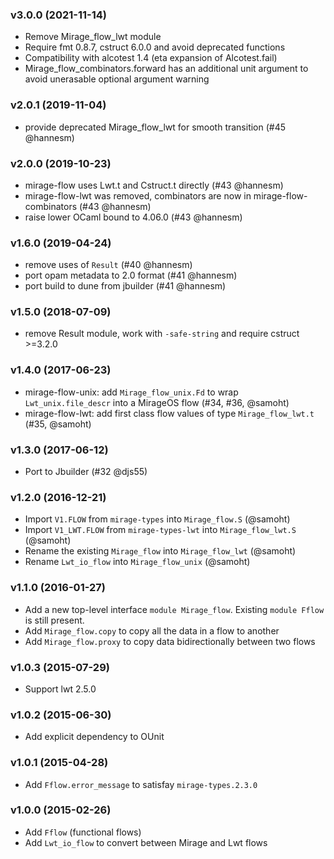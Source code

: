 ### v3.0.0 (2021-11-14)

- Remove Mirage_flow_lwt module
- Require fmt 0.8.7, cstruct 6.0.0 and avoid deprecated functions
- Compatibility with alcotest 1.4 (eta expansion of Alcotest.fail)
- Mirage_flow_combinators.forward has an additional unit argument to avoid
  unerasable optional argument warning

### v2.0.1 (2019-11-04)

* provide deprecated Mirage_flow_lwt for smooth transition (#45 @hannesm)

### v2.0.0 (2019-10-23)

* mirage-flow uses Lwt.t and Cstruct.t directly (#43 @hannesm)
* mirage-flow-lwt was removed, combinators are now in mirage-flow-combinators (#43 @hannesm)
* raise lower OCaml bound to 4.06.0 (#43 @hannesm)

### v1.6.0 (2019-04-24)

* remove uses of `Result` (#40 @hannesm)
* port opam metadata to 2.0 format (#41 @hannesm)
* port build to dune from jbuilder (#41 @hannesm)

### v1.5.0 (2018-07-09)

* remove Result module, work with `-safe-string` and require cstruct >=3.2.0

### v1.4.0 (2017-06-23)

* mirage-flow-unix: add `Mirage_flow_unix.Fd` to wrap `Lwt_unix.file_descr` into
  a MirageOS flow (#34, #36, @samoht)
* mirage-flow-lwt: add first class flow values of type `Mirage_flow_lwt.t`
  (#35, @samoht)

### v1.3.0 (2017-06-12)

* Port to Jbuilder (#32 @djs55)

### v1.2.0 (2016-12-21)

* Import `V1.FLOW` from `mirage-types` into `Mirage_flow.S` (@samoht)
* Import `V1_LWT.FLOW` from `mirage-types-lwt` into `Mirage_flow_lwt.S` (@samoht)
* Rename the existing `Mirage_flow` into `Mirage_flow_lwt` (@samoht)
* Rename `Lwt_io_flow` into `Mirage_flow_unix` (@samoht)

### v1.1.0 (2016-01-27)

* Add a new top-level interface `module Mirage_flow`. Existing `module Fflow`
  is still present.
* Add `Mirage_flow.copy` to copy all the data in a flow to another
* Add `Mirage_flow.proxy` to copy data bidirectionally between two flows

### v1.0.3 (2015-07-29)

* Support lwt 2.5.0

### v1.0.2 (2015-06-30)

* Add explicit dependency to OUnit

### v1.0.1 (2015-04-28)

* Add `Fflow.error_message` to satisfay `mirage-types.2.3.0`

### v1.0.0 (2015-02-26)

* Add `Fflow` (functional flows)
* Add `Lwt_io_flow` to convert between Mirage and Lwt flows
